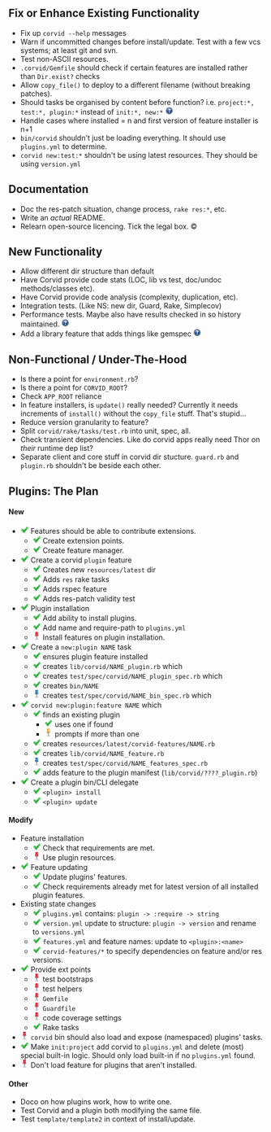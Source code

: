 Fix or Enhance Existing Functionality
-------------------------------------
* Fix up `corvid --help` messages
* Warn if uncommitted changes before install/update. Test with a few vcs systems; at least git and svn.
* Test non-ASCII resources.
* `.corvid/Gemfile` should check if certain features are installed rather than `Dir.exist?` checks
* Allow `copy_file()` to deploy to a different filename (without breaking patches).
* Should tasks be organised by content before function? i.e. `project:*, test:*, plugin:*` instead of `init:*, new:*` ![?](question.png)
* Handle cases where installed = n and first version of feature installer is n+1
* `bin/corvid` shouldn't just be loading everything. It should use `plugins.yml` to determine.
* `corvid new:test:*` shouldn't be using latest resources. They should be using `version.yml`

Documentation
-------------
* Doc the res-patch situation, change process, `rake res:*`, etc.
* Write an _actual_ README.
* Relearn open-source licencing. Tick the legal box. ©

New Functionality
-----------------
* Allow different dir structure than default
* Have Corvid provide code stats (LOC, lib vs test, doc/undoc methods/classes etc).
* Have Corvid provide code analysis (complexity, duplication, etc).
* Integration tests. (Like NS: new dir, Guard, Rake, Simplecov)
* Performance tests. Maybe also have results checked in so history maintained. ![?](question.png)
* Add a library feature that adds things like gemspec ![?](question.png)

Non-Functional / Under-The-Hood
-------------------------------
* Is there a point for `environment.rb`?
* Is there a point for `CORVID_ROOT`?
* Check `APP_ROOT` reliance
* In feature installers, is `update()` really needed? Currently it needs increments of `install()` without the `copy_file` stuff. That's stupid...
* Reduce version granularity to feature?
* Split `corvid/rake/tasks/test.rb` into unit, spec, all.
* Check transient dependencies. Like do corvid apps really need Thor on _their_ runtime dep list?
* Separate client and core stuff in corvid dir stucture. `guard.rb` and `plugin.rb` shouldn't be beside each other.

Plugins: The Plan
-----------------
#### New
* ![Done](done.png) Features should be able to contribute extensions.
  * ![Done](done.png) Create extension points.
  * ![Done](done.png) Create feature manager.
* ![Done](done.png) Create a corvid `plugin` feature
  * ![Done](done.png) Creates new `resources/latest` dir
  * ![Done](done.png) Adds `res` rake tasks
  * ![Done](done.png) Adds rspec feature
  * ![Done](done.png) Adds res-patch validity test
* ![Done](done.png) Plugin installation
  * ![Done](done.png) Add ability to install plugins.
  * ![Done](done.png) Add name and require-path to `plugins.yml`
  * ![TODO](pin-red.png) Install features on plugin installation.
* ![Done](done.png) Create a `new:plugin NAME` task
  * ![Done](done.png) ensures plugin feature installed
  * ![Done](done.png) creates `lib/corvid/NAME_plugin.rb` which
  * ![Done](done.png) creates `test/spec/corvid/NAME_plugin_spec.rb` which
  * ![Done](done.png) creates `bin/NAME`
  * ![TODO](pin-blue.png) creates `test/spec/corvid/NAME_bin_spec.rb` which
* ![Done](done.png) `corvid new:plugin:feature NAME` which
  * ![Done](done.png) finds an existing plugin
    * ![Done](done.png) uses one if found
    * ![TODO](pin-yellow.png) prompts if more than one
  * ![Done](done.png) creates `resources/latest/corvid-features/NAME.rb`
  * ![Done](done.png) creates `lib/corvid/NAME_feature.rb`
  * ![TODO](pin-blue.png) creates `test/spec/corvid/NAME_features_spec.rb`
  * ![Done](done.png) adds feature to the plugin manifest (`lib/corvid/????_plugin.rb`)
* ![Done](done.png) Create a plugin bin/CLI delegate
  * ![Done](done.png) `<plugin> install`
  * ![Done](done.png) `<plugin> update`

#### Modify
* Feature installation
  * ![Done](done.png) Check that requirements are met.
  * ![TODO](pin-red.png) Use plugin resources.
* ![Done](done.png) Feature updating
  * ![Done](done.png) Update plugins' features.
  * ![Done](done.png) Check requirements already met for latest version of all installed plugin features.
* Existing state changes
  * ![Done](done.png) `plugins.yml` contains: `plugin -> :require -> string`
  * ![Done](done.png) `version.yml` update to structure: `plugin -> version` and rename to `versions.yml`
  * ![Done](done.png) `features.yml` and feature names: update to `<plugin>:<name>`
  * ![Done](done.png) `corvid-features/*` to specify dependencies on feature and/or res versions.
* ![Done](done.png) Provide ext points
  * ![TODO](pin-red.png) test bootstraps
  * ![TODO](pin-red.png) test helpers
  * ![TODO](pin-red.png) `Gemfile`
  * ![TODO](pin-red.png) `Guardfile`
  * ![TODO](pin-red.png) code coverage settings
  * ![Done](done.png) Rake tasks
* ![TODO](pin-red.png) `corvid` bin should also load and expose (namespaced) plugins' tasks.
* ![Done](done.png) Make `init:project` add corvid to `plugins.yml` and delete (most) special built-in logic.
  Should only load built-in if no `plugins.yml` found.
* ![TODO](pin-red.png) Don't load feature for plugins that aren't installed.

#### Other
* Doco on how plugins work, how to write one.
* Test Corvid and a plugin both modifying the same file.
* Test `template/template2` in context of install/update.
